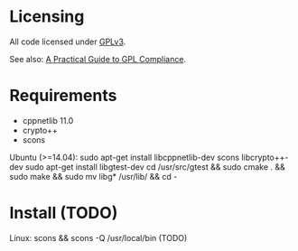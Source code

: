 Licensing
=========
All code licensed under [GPLv3](https://gnu.org/licenses/gpl.html).

See also: [A Practical Guide to GPL Compliance](https://softwarefreedom.org/resources/2008/compliance-guide.html).

Requirements
============
* cppnetlib 11.0
* crypto++
* scons

Ubuntu (>=14.04):
    sudo apt-get install libcppnetlib-dev scons libcrypto++-dev
    sudo apt-get install libgtest-dev
    cd /usr/src/gtest && sudo cmake . && sudo make && sudo mv libg* /usr/lib/ && cd -

Install (TODO)
=======
Linux:
    scons && scons -Q /usr/local/bin (TODO)